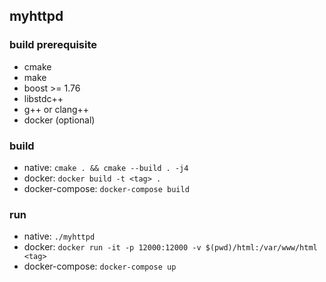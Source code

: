 ## myhttpd

### build prerequisite

- cmake
- make
- boost >= 1.76
- libstdc++
- g++ or clang++
- docker (optional)

### build

- native: `cmake . && cmake --build . -j4`
- docker: `docker build -t <tag> .`
- docker-compose: `docker-compose build`

### run

- native: `./myhttpd`
- docker: `docker run -it -p 12000:12000 -v $(pwd)/html:/var/www/html <tag>`
- docker-compose: `docker-compose up`